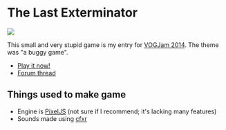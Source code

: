 # The Last Exterminator

![](http://i.imgur.com/kLQqYsxl.png)

This small and very stupid game is my entry for [VOGJam 2014](http://www.vognetwork.com/forums/viewtopic.php?f=29&t=835). The theme was "a buggy game".

- [Play it now!](http://ejb.github.io/the-last-exterminator/?level=1#)
- [Forum thread](http://www.vognetwork.com/forums/viewtopic.php?f=29&t=838)

## Things used to make game

- Engine is [PixelJS](http://www.pixeljs.com) (not sure if I recommend; it's lacking many features)
- Sounds made using [cfxr](http://thirdcog.eu/apps/cfxr)
